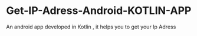 # Get-IP-Adress-Android-KOTLIN-APP
An android app developed in Kotlin , it helps you to get your Ip Adress 
